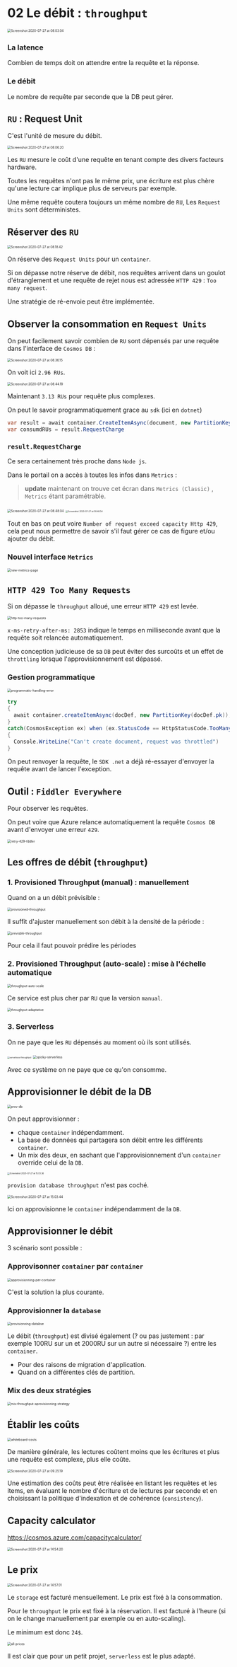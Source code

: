 # 02 Le débit : `throughput`

<img src="assets/Screenshot2020-07-27at08.03.04.png" alt="Screenshot 2020-07-27 at 08.03.04" style="zoom:50%;" />

### La latence

Combien de temps doit on attendre entre la requête et la réponse.

### Le débit

Le nombre de requête par seconde que la DB peut gérer.

## `RU` : Request Unit

C'est l'unité de mesure du débit.

<img src="assets/Screenshot2020-07-27at08.06.20.png" alt="Screenshot 2020-07-27 at 08.06.20" style="zoom:50%;" />

Les `RU` mesure le coût d'une requête en tenant compte des divers facteurs hardware.

Toutes les requêtes n'ont pas le même prix, une écriture est plus chère qu'une lecture car implique plus de serveurs par exemple.

Une même requête coutera toujours un même nombre de `RU`, Les `Request Units` sont déterministes.

## Réserver des `RU`

<img src="assets/Screenshot2020-07-27at08.18.42.png" alt="Screenshot 2020-07-27 at 08.18.42" style="zoom:50%;" />

On réserve des `Request Units` pour un `container`.

Si on dépasse notre réserve de débit, nos requêtes arrivent dans un goulot d'étranglement et une requête de rejet nous est adressée `HTTP 429` : `Too many request`.

Une stratégie de ré-envoie peut être implémentée.

## Observer la consommation en `Request Units`

On peut facilement savoir combien de `RU` sont dépensés par une requête dans l'interface de `Cosmos DB` :

<img src="assets/Screenshot2020-07-27at08.36.15.png" alt="Screenshot 2020-07-27 at 08.36.15" style="zoom:50%;" />

On voit ici `2.96 RUs`.

<img src="assets/Screenshot2020-07-27at08.44.19.png" alt="Screenshot 2020-07-27 at 08.44.19" style="zoom:50%;" />

Maintenant `3.13 RUs` pour requête plus complexes.

On peut le savoir programmatiquement grace au `sdk` (ici en `dotnet`)

```c#
var result = await container.CreateItemAsync(document, new PartitionKey(document.address.zipCode));
var consumdRUs = result.RequestCharge
```

### `result.RequestCharge`

Ce sera certainement très proche dans `Node js`.

Dans le portail on a accès à toutes les infos dans `Metrics` :

> **update** maintenant on trouve cet écran dans `Metrics (Classic)` , `Metrics` étant paramétrable.

<img src="assets/Screenshot2020-07-27at08.48.04.png" alt="Screenshot 2020-07-27 at 08.48.04" style="zoom:50%;" />

<img src="assets/Screenshot2020-07-27at08.48.54.png" alt="Screenshot 2020-07-27 at 08.48.54" style="zoom:33%;" />

Tout en bas on peut voire `Number of request exceed capacity Http 429`, cela peut nous permettre de savoir s'il faut gérer ce cas de figure et/ou ajouter du débit.

### Nouvel interface `Metrics`

<img src="assets/new-metrics-page.png" alt="new-metrics-page" style="zoom:50%;" />



## `HTTP 429 Too Many Requests`

Si on dépasse le `throughput` alloué, une erreur `HTTP 429` est levée.

<img src="assets/http-too-many-requests.png" alt="http-too-many-requests" style="zoom:50%;" />

`x-ms-retry-after-ms: 2853` indique le temps en milliseconde avant que la requête soit relancée automatiquement.

Une conception judicieuse de sa `DB` peut éviter des surcoûts et un effet de `throttling` lorsque l'approvisionnement est dépassé.

### Gestion programmatique

<img src="assets/programmatic-handling-error.png" alt="programmatic-handling-error" style="zoom:50%;" />

```c#
try
{
  await container.createItemAsync(docDef, new PartitionKey(docDef.pk));
}
catch(CosmosException ex) when (ex.StatusCode == HttpStatusCode.TooManyRequests) // 429
{
  Console.WriteLine("Can't create document, request was throttled")
}
```

On peut renvoyer la requête, le `SDK .net` a déjà ré-essayer d'envoyer la requête avant de lancer l'exception.

## Outil : `Fiddler Everywhere`

Pour observer les requêtes.

On peut voire que Azure relance automatiquement la requête `Cosmos DB` avant d'envoyer une erreur `429`.

<img src="assets/retry-429-fddler.png" alt="retry-429-fddler" style="zoom:50%;" />

## Les offres de débit (`throughput`)

### 1. Provisioned Throughput (manual) : manuellement

Quand on a un débit prévisible :

<img src="assets/provisioned-throughput.png" alt="provisioned-throughput" style="zoom:50%;" />

Il suffit d'ajuster manuellement son débit à la densité de la période :

<img src="assets/previsble-throughput.png" alt="previsble-throughput" style="zoom:50%;" />

Pour cela il faut pouvoir prédire les périodes

### 2. Provisioned Throughput (auto-scale) : mise à l'échelle automatique

<img src="assets/throughput-auto-scale.png" alt="throughput-auto-scale" style="zoom:50%;" />

Ce service est plus cher par `RU` que la version `manual`.

<img src="assets/throughput-adaptative.png" alt="throughput-adaptative" style="zoom:50%;" />

### 3. Serverless

On ne paye que les `RU` dépensés au moment où ils sont utilisés.

<img src="assets/serverless-throughput.png" alt="serverless-throughput" style="zoom: 33%;" />

<img src="assets/spicky-serverless-0618193.png" alt="spicky-serverless" style="zoom:50%;" />

Avec ce système on ne paye que ce qu'on consomme.



## Approvisionner le débit de la DB

<img src="assets/prov-db.png" alt="prov-db" style="zoom:50%;" />

On peut approvisionner :

- chaque `container` indépendamment.
- La base de données qui partagera son débit entre les différents `container`.
- Un mix des deux, en sachant que l'approvisionnement d'un `container` override celui de la `DB`.

<img src="assets/Screenshot2020-07-27at15.03.36-5855054.png" alt="Screenshot 2020-07-27 at 15.03.36" style="zoom:33%;" />

`provision database throughput` n'est pas coché.

<img src="assets/Screenshot2020-07-27at15.03.44.png" alt="Screenshot 2020-07-27 at 15.03.44" style="zoom:50%;" />

Ici on approvisionne le `container` indépendamment de la `DB`.



## Approvisionner le débit

3 scénario sont possible :

### Approvisonner `container` par `container`

<img src="assets/approvisionning-per-container.png" alt="approvisionning-per-container" style="zoom:50%;" />

C'est la solution la plus courante.

### Approvisionner la `database`

<img src="assets/provisionning-databse.png" alt="provisionning-databse" style="zoom:50%;" />

Le débit (`throughput`) est divisé également (? ou pas justement : par exemple 100RU sur un et 2000RU sur un autre si nécessaire ?) entre les `container`.

- Pour des raisons de migration d'application.
- Quand on a différentes clés de partition.

### Mix des deux stratégies

<img src="assets/mix-throughput-aprovisionning-strategy.png" alt="mix-throughput-aprovisionning-strategy" style="zoom:50%;" />



## Établir les coûts

<img src="assets/whiteboard-costs.png" alt="whiteboard-costs" style="zoom:50%;" />

De manière générale, les lectures coûtent moins que les écritures et plus une requête est complexe, plus elle coûte.

<img src="assets/Screenshot2020-07-27at09.25.19.png" alt="Screenshot 2020-07-27 at 09.25.19" style="zoom:50%;" />

Une estimation des coûts peut être réalisée en listant les requêtes et les items, en évaluant le nombre d'écriture et de lectures par seconde et en choisissant la politique d'indexation et de cohérence (`consistency`).

## Capacity calculator

https://cosmos.azure.com/capacitycalculator/

<img src="assets/Screenshot2020-07-27at14.54.20.png" alt="Screenshot 2020-07-27 at 14.54.20" style="zoom:50%;" />

## Le prix

<img src="assets/Screenshot2020-07-27at14.57.01.png" alt="Screenshot 2020-07-27 at 14.57.01" style="zoom:50%;" />

Le `storage` est facturé mensuellement. Le prix est fixé à la consommation.

Pour le `throughput` le prix est fixé à la réservation. Il est facturé à l'heure (si on le change manuellement par exemple ou en auto-scaling).

Le minimum est donc `24$`.

<img src="assets/all-prices.png" alt="all-prices" style="zoom:50%;" />

Il est clair que pour un petit projet, `serverless` est le plus adapté.

